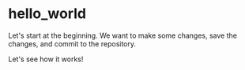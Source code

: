 # hello_world
Let's start at the beginning. We want to make some changes,
save the changes, and commit to the repository.

Let's see how it works!
